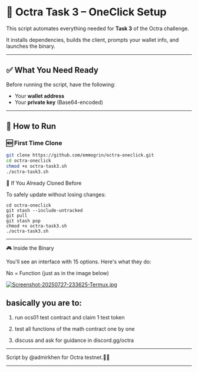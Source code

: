 # 🧠 Octra Task 3 – OneClick Setup

This script automates everything needed for **Task 3** of the Octra challenge.

It installs dependencies, builds the client, prompts your wallet info, and launches the binary.

---

## ✅ What You Need Ready

Before running the script, have the following:

- Your **wallet address**
- Your **private key** (Base64-encoded)

---

## 🚀 How to Run

### 🆕 First Time Clone

```bash
git clone https://github.com/emmogrin/octra-oneclick.git
cd octra-oneclick
chmod +x octra-task3.sh
./octra-task3.sh
```
🔁 If You Already Cloned Before

To safely update without losing changes:
```
cd octra-oneclick
git stash --include-untracked
git pull
git stash pop
chmod +x octra-task3.sh
./octra-task3.sh

```
---

🎮 Inside the Binary

You'll see an interface with 15 options. Here's what they do:

No = Function (just as in the image below)

[![Screenshot-20250727-233625-Termux.jpg](https://i.postimg.cc/wBB1KGwS/Screenshot-20250727-233625-Termux.jpg)](https://postimg.cc/tsLqW2Q5)



## basically you are to:

1) run ocs01 test contract and claim 1 test token

2) test all functions of the math contract one by one

3) discuss and ask for guidance in discord.gg/octra

---


Script by @admirkhen for Octra testnet.💙💙

---
